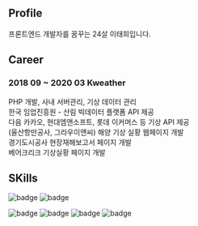 ## Profile
프론트엔드 개발자를 꿈꾸는 24살 이태희입니다.

## Career
### 2018 09 ~ 2020 03 Kweather  
  PHP 개발, 사내 서버관리, 기상 데이터 관리  
  한국 임업진흥원 - 산림 빅데이터 플랫폼 API 제공  
  다음 카카오, 현대엠앤소프트, 롯데 이커머스 등 기상 API 제공  
  (울산항만공사, 그라우이앤씨) 해양 기상 실황 웹페이지 개발  
  경기도시공사 현장재해보고서 페이지 개발  
  베어크리크 기상실황 페이지 개발  
  
## SKills
![badge](https://img.shields.io/badge/-JavaScript-yellow?logo=JavaScript)
![badge](https://img.shields.io/badge/-React-blue?logo=React)

![badge](https://img.shields.io/badge/-Node%20js-brightgreen?logo=Node.js)
![badge](https://img.shields.io/badge/-PHP-purple?logo=PHP)
![badge](https://img.shields.io/badge/-Linux-yellow?logo=Linux)
![badge](https://img.shields.io/badge/-Github-black?logo=GitHub)


<!--
**th0532/th0532** is a ✨ _special_ ✨ repository because its `README.md` (this file) appears on your GitHub profile.

Here are some ideas to get you started:

- 🔭 I’m currently working on ...
- 🌱 I’m currently learning ...
- 👯 I’m looking to collaborate on ...
- 🤔 I’m looking for help with ...
- 💬 Ask me about ...
- 📫 How to reach me: ...
- 😄 Pronouns: ...
- ⚡ Fun fact: ...
-->
